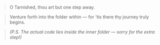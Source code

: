 > O Tarnished, thou art but one step away.

> Venture forth into the folder within — for 'tis there thy journey truly begins.

> *(P.S. The actual code lies inside the inner folder — sorry for the extra step!)*
